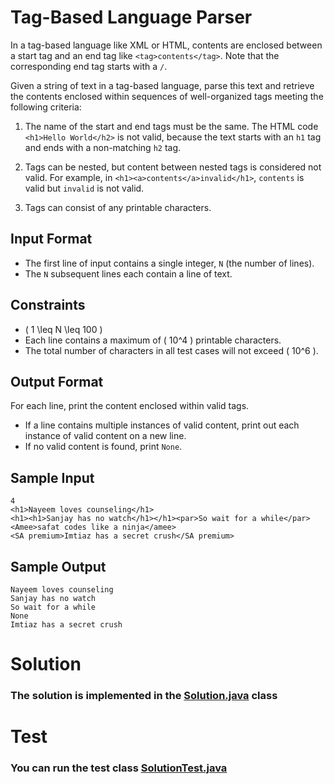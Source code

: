 # Tag-Based Language Parser

In a tag-based language like XML or HTML, contents are enclosed between a start tag and an end tag like `<tag>contents</tag>`. Note that the corresponding end tag starts with a `/`.

Given a string of text in a tag-based language, parse this text and retrieve the contents enclosed within sequences of well-organized tags meeting the following criteria:

1. The name of the start and end tags must be the same. The HTML code `<h1>Hello World</h2>` is not valid, because the text starts with an `h1` tag and ends with a non-matching `h2` tag.

2. Tags can be nested, but content between nested tags is considered not valid. For example, in `<h1><a>contents</a>invalid</h1>`, `contents` is valid but `invalid` is not valid.

3. Tags can consist of any printable characters.

## Input Format

- The first line of input contains a single integer, `N` (the number of lines).
- The `N` subsequent lines each contain a line of text.

## Constraints

- \( 1 \leq N \leq 100 \)
- Each line contains a maximum of \( 10^4 \) printable characters.
- The total number of characters in all test cases will not exceed \( 10^6 \).

## Output Format

For each line, print the content enclosed within valid tags.

- If a line contains multiple instances of valid content, print out each instance of valid content on a new line.
- If no valid content is found, print `None`.

## Sample Input

```4```\
```<h1>Nayeem loves counseling</h1>```\
```<h1><h1>Sanjay has no watch</h1></h1><par>So wait for a while</par>```\
```<Amee>safat codes like a ninja</amee>```\
```<SA premium>Imtiaz has a secret crush</SA premium>```

## Sample Output

```Nayeem loves counseling```\
```Sanjay has no watch```\
```So wait for a while```\
```None```\
```Imtiaz has a secret crush```


# Solution
### The solution is implemented in the <a rel="stylesheet" href="https://github.com/maikelsouza/TagContentExtractor/blob/main/src/main/java/com/qikserve/tagContentExtractor/Solution.java">Solution.java</a> class

# Test
### You can run the test class <a rel="stylesheet" href="https://github.com/maikelsouza/TagContentExtractor/blob/main/src/test/java/com/qikserve/tagContentExtractor/SolutionTest.java">SolutionTest.java</a>